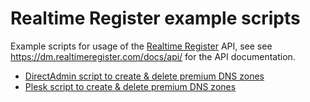 # Realtime Register example scripts

Example scripts for usage of the [Realtime Register](https://realtimeregister.com/) API, see see https://dm.realtimeregister.com/docs/api/ for the API documentation.

* [DirectAdmin script to create & delete premium DNS zones](directadmin-dns-zones/)
* [Plesk script to create & delete premium DNS zones](plesk-dns-zones/)
